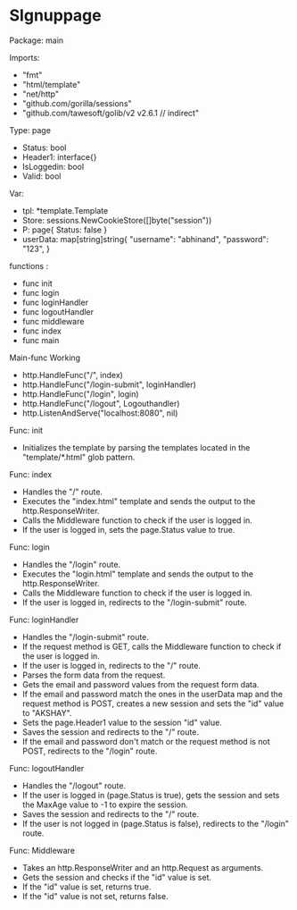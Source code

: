# SIgnuppage
Package: main

Imports:
- "fmt"
- "html/template"
- "net/http"
- "github.com/gorilla/sessions"
- "github.com/tawesoft/golib/v2 v2.6.1 // indirect"

Type: page

- Status: bool
- Header1: interface{}
- IsLoggedin: bool
- Valid: bool

Var:
- tpl: *template.Template
- Store: sessions.NewCookieStore([]byte("session"))
- P: page{
    Status: false
  }
- userData: map[string]string{
    "username":    "abhinand",
    "password": "123",
  }
  
  
functions  : 
- func init
- func login
- func loginHandler
- func logoutHandler
- func middleware
- func index
- func main

Main-func Working
- http.HandleFunc("/", index)
- http.HandleFunc("/login-submit", loginHandler)
- http.HandleFunc("/login", login)
- http.HandleFunc("/logout", Logouthandler)
- http.ListenAndServe("localhost:8080", nil)

Func: init
- Initializes the template by parsing the templates located in the "template/*.html" glob pattern.

Func: index
- Handles the "/" route.
- Executes the "index.html" template and sends the output to the http.ResponseWriter.
- Calls the Middleware function to check if the user is logged in.
- If the user is logged in, sets the page.Status value to true.

Func: login
- Handles the "/login" route.
- Executes the "login.html" template and sends the output to the http.ResponseWriter.
- Calls the Middleware function to check if the user is logged in.
- If the user is logged in, redirects to the "/login-submit" route.

Func: loginHandler
- Handles the "/login-submit" route.
- If the request method is GET, calls the Middleware function to check if the user is logged in.
- If the user is logged in, redirects to the "/" route.
- Parses the form data from the request.
- Gets the email and password values from the request form data.
- If the email and password match the ones in the userData map and the request method is POST, creates a new session and sets the "id" value to "AKSHAY".
- Sets the page.Header1 value to the session "id" value.
- Saves the session and redirects to the "/" route.
- If the email and password don't match or the request method is not POST, redirects to the "/login" route.

Func: logoutHandler
- Handles the "/logout" route.
- If the user is logged in (page.Status is true), gets the session and sets the MaxAge value to -1 to expire the session.
- Saves the session and redirects to the "/" route.
- If the user is not logged in (page.Status is false), redirects to the "/login" route.

Func: Middleware
- Takes an http.ResponseWriter and an http.Request as arguments.
- Gets the session and checks if the "id" value is set.
- If the "id" value is set, returns true.
- If the "id" value is not set, returns false.
